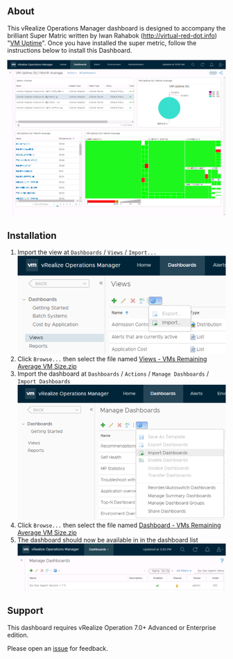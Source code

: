 <h2>About</h2>

<p>This vRealize Operations Manager dashboard is designed to accompany the brilliant Super Matric written by Iwan Rahabok (<a href="http://virtual-red-dot.info">http://virtual-red-dot.info</a>) "<a href="https://code.vmware.com/samples/5681/vm-uptime-">VM Uptime</a>". Once you have installed the super metric, follow the instructions below to install this Dashboard.</p>
<a href="https://github.com/GaryFlynn/vrops-dashboards-vm-uptime/raw/master/Sample_Dashboard.png" target="_blank"><img alt="Sample Dashboard" src="https://github.com/GaryFlynn/vrops-dashboards-vm-uptime/raw/master/Sample_Dashboard.png" /></a>

<h2>Installation</h2>

<ol>
	<li>Import the view at <code>Dashboards</code> / <code>Views</code> / <code>Import...</code><br />
	<a href="https://github.com/GaryFlynn/vrops-dashboards-epops-agent-version-7.0/raw/master/Import_View.png" target="_blank"><img alt="Import View" src="https://github.com/GaryFlynn/vrops-dashboards-epops-agent-version-7.0/raw/master/Import_View.png" /></a></li>
	<li>Click <code>Browse...</code> then select the file named <a href="https://github.com/GaryFlynn/vrops-dashboards-epops-agent-version-7.0/raw/master/Views%20-%20Ep%20Ops%20Agent%20Version%207.0.zip" target="_blank">Views - VMs Remaining Average VM Size.zip</a></li>
	<li>Import the dashboard at <code>Dashboards</code> / <code>Actions</code> / <code>Manage Dashboards</code> / <code>Import Dashboards</code><br />
	<a href="https://github.com/GaryFlynn/vrops-dashboards-epops-agent-version-7.0/raw/master/Import_Dashboard.png" target="_blank"><img alt="Import Dashboard" src="https://github.com/GaryFlynn/vrops-dashboards-epops-agent-version-7.0/raw/master/Import_Dashboard.png" /></a></li>
	<li>Click <code>Browse...</code> then select the file named <a href="https://github.com/GaryFlynn/vrops-dashboards-epops-agent-version-7.0/raw/master/Dashboard%20-%20Ep%20Ops%20Agent%20Version%207.0.zip" target="_blank">Dashboard - VMs Remaining Average VM Size.zip</a></li>
	<li>The dashboard should now be available in in the dashboard list<br />
	<a href="https://github.com/GaryFlynn/vrops-dashboards-epops-agent-version-7.0/raw/master/Manage_Dashboards.PNG" target="_blank"><img alt="Dashboard List" src="https://github.com/GaryFlynn/vrops-dashboards-epops-agent-version-7.0/raw/master/Manage_Dashboards.PNG" /></a></li>
</ol>

<h2>Support</h2>

<p>This dashboard requires vRealize Operation 7.0+ Advanced or Enterprise edition.</p>

<p>Please open an <a href="https://github.com/GaryFlynn/vrops-dashboards-vm-uptime/issues" target="_blank">issue</a> for feedback.</p>